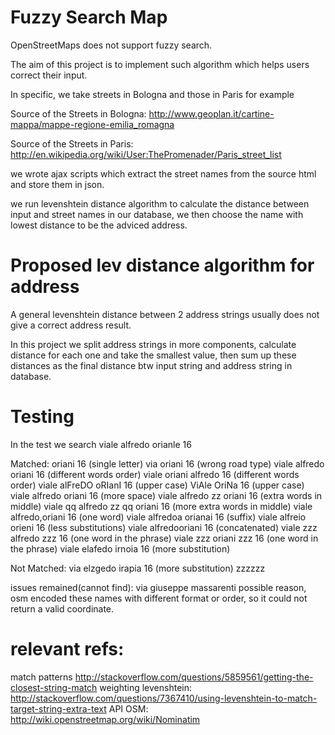 Fuzzy Search Map
===================
OpenStreetMaps does not support fuzzy search.

The aim of this project is to implement such algorithm which helps users correct their input.

In specific, we take streets in Bologna and those in Paris for example

Source of the Streets in Bologna: http://www.geoplan.it/cartine-mappa/mappe-regione-emilia_romagna

Source of the Streets in Paris: http://en.wikipedia.org/wiki/User:ThePromenader/Paris_street_list

we wrote ajax scripts which extract the street names from the source html and store them in json.

we run levenshtein distance algorithm to calculate the distance between input and street names in our database,
we then choose the name with lowest distance to be the adviced address.


Proposed lev distance algorithm for address
===================
A general levenshtein distance between 2 address strings usually does not give a correct address result.

In this project we split address strings in more components,
calculate distance for each one and take the smallest value,
then sum up these distances as the final distance btw input string and address string in database.



Testing
===================
In the test we search 
viale alfredo orianle 16

Matched:
oriani 16 (single letter)
via oriani 16 (wrong road type)
viale alfredo oriani 16 (different words order)
viale oriani alfredo 16 (different words order)
viale alFreDO oRIanI 16 (upper case)
ViAle OriNa 16 (upper case)
viale alfredo    oriani 16 (more space)
viale alfredo zz oriani 16 (extra words in middle)
viale qq alfredo zz qq oriani 16  (more extra words in middle)
viale alfredo,oriani 16 (one word)
viale alfredoa orianai 16 (suffix)
viale alfreio orieni 16 (less substitutions)
viale alfredooriani 16 (concatenated)
viale  zzz alfredo zzz 16 (one word in the phrase)
viale zzz oriani zzz 16 (one word in the phrase)
viale elafedo irnoia 16 (more substitution)


Not Matched:
via elzgedo irapia 16  (more substitution)
zzzzzz


issues remained(cannot find):
via giuseppe massarenti
possible reason, osm encoded these names with different format or order, so it could not return a valid coordinate.


relevant refs:
===================
match patterns
http://stackoverflow.com/questions/5859561/getting-the-closest-string-match
weighting levenshtein:
http://stackoverflow.com/questions/7367410/using-levenshtein-to-match-target-string-extra-text
API OSM:
http://wiki.openstreetmap.org/wiki/Nominatim